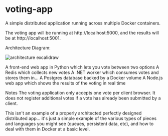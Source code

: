 # voting-app

A simple distributed application running across multiple Docker containers.

The voting app will be running at http://localhost:5000, and the results will be at http://localhost:5001.


Architecture Diagram:

![architecture excalidraw](https://github.com/SyedYakhub/voting-app/assets/87276324/f387c7a9-02a0-4cee-a972-c366ba759b36)


A front-end web app in Python which lets you vote between two options
A Redis which collects new votes
A .NET worker which consumes votes and stores them in…
A Postgres database backed by a Docker volume
A Node.js web app which shows the results of the voting in real time

Notes
The voting application only accepts one vote per client browser. It does not register additional votes if a vote has already been submitted by a client.

This isn't an example of a properly architected perfectly designed distributed app... it's just a simple example of the various types of pieces and languages you might see (queues, persistent data, etc), and how to deal with them in Docker at a basic level.
